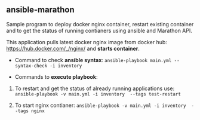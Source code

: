 ## ansible-marathon
Sample program to deploy docker nginx container, restart existing container and to get the status of running contianers using ansible and Marathon API.

This application pulls latest docker nginx image from docker hub: <https://hub.docker.com/_/nginx/> and **starts container**.

- Command to check **ansible syntax**:  ``ansible-playbook main.yml --syntax-check -i inventory``

- Commands to **execute playbook**:

 1) To restart and get the status of already running applications use:  ``ansible-playbook -v main.yml -i inventory  --tags test-restart``

 2) To start nginx contianer: ``ansible-playbook -v main.yml -i inventory  --tags nginx``
